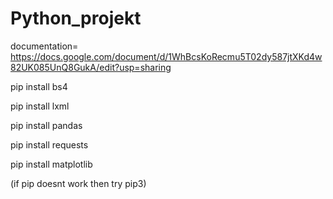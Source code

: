 # Python_projekt
documentation= https://docs.google.com/document/d/1WhBcsKoRecmu5T02dy587jtXKd4w82UK085UnQ8GukA/edit?usp=sharing



pip install bs4

pip install lxml

pip install pandas

pip install requests

pip install matplotlib

(if pip doesnt work then try pip3)
